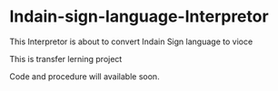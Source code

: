 # Indain-sign-language-Interpretor

This Interpretor is about to convert Indain Sign language to vioce  

This is transfer lerning project 

Code and procedure will available soon.
